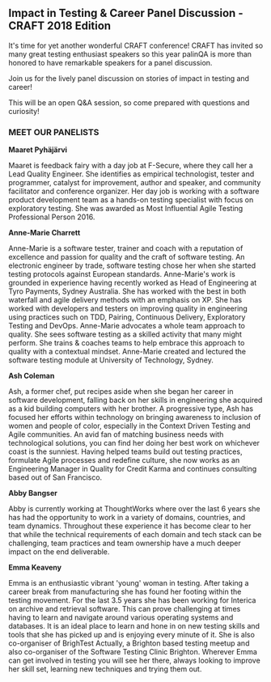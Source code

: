 ## Impact in Testing & Career Panel Discussion - CRAFT 2018 Edition

It's time for yet another wonderful CRAFT conference!
CRAFT has invited so many great testing enthusiast speakers so this year palinQA is more than honored to have remarkable speakers for a panel discussion.

Join us for the lively panel discussion on stories of impact in testing and career!

This will be an open Q&A session, so come prepared with questions and curiosity!

### MEET OUR PANELISTS

__Maaret Pyhäjärvi__

Maaret is feedback fairy with a day job at F-Secure, where they call her a Lead Quality Engineer. She identifies as empirical technologist, tester and programmer, catalyst for improvement, author and speaker, and community facilitator and conference organizer. Her day job is working with a software product development team as a hands-on testing specialist with focus on exploratory testing. She was awarded as Most Influential Agile Testing Professional Person 2016.

__Anne-Marie Charrett__

Anne-Marie is a software tester, trainer and coach with a reputation of excellence and passion for quality and the craft of software testing. An electronic engineer by trade, software testing chose her when she started testing protocols against European standards. Anne-Marie's work is grounded in experience having recently worked as Head of Engineering at Tyro Payments, Sydney Australia. She has worked with the best in both waterfall and agile delivery methods with an emphasis on XP. She has worked with developers and testers on improving quality in engineering using practices such on TDD, Pairing, Continuous Delivery, Exploratory Testing and DevOps.
Anne-Marie advocates a whole team approach to quality. She sees software testing as a skilled activity that many might perform. She trains & coaches teams to help embrace this approach to quality with a contextual mindset.
Anne-Marie created and lectured the software testing module at University of Technology, Sydney.

__Ash Coleman__

Ash, a former chef, put recipes aside when she began her career in software development, falling back on her skills in engineering she acquired as a kid building computers with her brother. A progressive type, Ash has focused her efforts within technology on bringing awareness to inclusion of women and people of color, especially in the Context Driven Testing and Agile communities. An avid fan of matching business needs with technological solutions, you can find her doing her best work on whichever coast is the sunniest. Having helped teams build out testing practices, formulate Agile processes and redefine culture, she now works as an Engineering Manager in Quality for Credit Karma and continues consulting based out of San Francisco.

__Abby Bangser__

Abby is currently working at ThoughtWorks where over the last 6 years she has had the opportunity to work in a variety of domains, countries, and team dynamics. Throughout these experience it has become clear to her that while the technical requirements of each domain and tech stack can be challenging, team practices and team ownership have a much deeper impact on the end deliverable.

__Emma Keaveny__

Emma is an enthusiastic vibrant 'young' woman in testing. After taking a career break from manufacturing she has found her footing within the testing movement. For the last 3.5 years she has been working for Interica on archive and retrieval software. This can prove challenging at times having to learn and navigate around various operating systems and databases. It is an ideal place to learn and hone in on new testing skills and tools that she has picked up and is enjoying every minute of it. She is also co-organiser of BrighTest Actually, a Brighton based testing meetup and also co-organiser of the Software Testing Clinic Brighton. Wherever Emma can get involved in testing you will see her there, always looking to improve her skill set, learning new techniques and trying them out.
